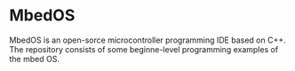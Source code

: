# MbedOS

MbedOS is an open-sorce microcontroller programming IDE based on C++. The repository consists of some beginne-level programming examples of the mbed OS.
